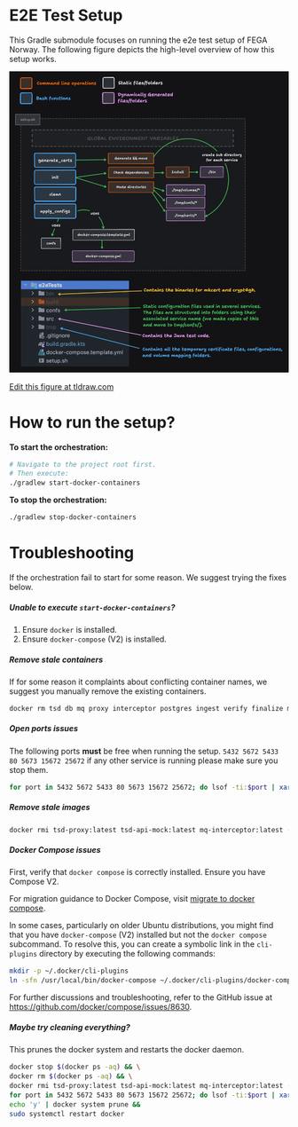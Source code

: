 # E2E Test Setup

This Gradle submodule focuses on running the e2e test setup of
FEGA Norway. The following figure depicts the high-level overview
of how this setup works.

![FEGA Norway E2E Test Setup Module](figure-1.png)

[Edit this figure at tldraw.com](https://www.tldraw.com/r/hQuNVXYht2-H6QRZcMh28?v=-3234,-969,4361,2023&p=page)

# How to run the setup?

**To start the orchestration:**
```bash
# Navigate to the project root first.
# Then execute:
./gradlew start-docker-containers
```

**To stop the orchestration:**
```bash
./gradlew stop-docker-containers
```

# Troubleshooting

If the orchestration fail to start for some reason. We suggest trying the fixes below.

##### Unable to execute `start-docker-containers`?

1. Ensure `docker` is installed.
2. Ensure `docker-compose` (V2) is installed.

##### Remove stale containers

If for some reason it complaints about conflicting container
names, we suggest you manually remove the existing containers.

```bash
docker rm tsd db mq proxy interceptor postgres ingest verify finalize mapper doa cegamq cegaauth
```

##### Open ports issues

The following ports **must** be free when running the setup. 
`5432 5672 5433 80 5673 15672 25672` if any other service is
running please make sure you stop them.

```bash
for port in 5432 5672 5433 80 5673 15672 25672; do lsof -ti:$port | xargs kill -9; done
```

##### Remove stale images

```bash
docker rmi tsd-proxy:latest tsd-api-mock:latest mq-interceptor:latest --force
```

##### Docker Compose issues

First, verify that `docker compose` is correctly installed. Ensure you have Compose V2.

For migration guidance to Docker Compose, visit [migrate to docker compose](https://docs.docker.com/compose/migrate/).

In some cases, particularly on older Ubuntu distributions, you might find that you have `docker-compose` (V2) installed but not the `docker compose` subcommand. To resolve this, you can create a symbolic link in the `cli-plugins` directory by executing the following commands:

```bash
mkdir -p ~/.docker/cli-plugins
ln -sfn /usr/local/bin/docker-compose ~/.docker/cli-plugins/docker-compose
```

For further discussions and troubleshooting, refer to the GitHub issue at https://github.com/docker/compose/issues/8630.

##### Maybe try cleaning everything?

This prunes the docker system and restarts the docker daemon.

```bash
docker stop $(docker ps -aq) && \
docker rm $(docker ps -aq) && \
docker rmi tsd-proxy:latest tsd-api-mock:latest mq-interceptor:latest --force && \
for port in 5432 5672 5433 80 5673 15672 25672; do lsof -ti:$port | xargs kill -9; done && \
echo 'y' | docker system prune &&
sudo systemctl restart docker
```
